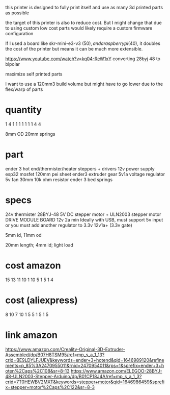  this printer is designed to fully print itself and use as many 3d printed parts as possible
 
 the target of this printer is also to reduce cost. But I might change that due to using custom low cost parts would likely require a custom firmware configuration
 
If I used a board like skr-mini-e3-v3 ($50), and a raspberry pi ($40), it doubles the cost of the printer but means it can be much more extensible.
 
https://www.youtube.com/watch?v=kq04-ReW1xY converting 28byj 48 to bipolar

maximize self printed parts
 
I want to use a 120mm3 build volume but might have to go lower due to the flex/warp of parts


 
# quantity
1
4
1
1
1
1
1
1
1
4
4

8mm OD 20mm springs


# part
ender 3 hot end/thermister/heater
steppers + drivers
12v power supply
esp32
mosfet
120mm pei sheet
ender3 extruder gear
5v1a voltage regulator
5v fan 30mm
10k ohm resistor
ender 3 bed springs 

# specs
24v thermister
28BYJ-48 5V DC stepper motor + ULN2003 stepper motor DRIVE MODULE BOARD
12v 2a min
Ideally with USB, must support 5v input or you must add another regulator to 3.3v
12v1a+ (3.3v gate)

5mm id, 11mm od 



20mm length; 4mm id; light load

# cost amazon
15
13
11
10
1
10
5
1
5
1
4

# cost (aliexpress)
8
10
7
10
1
5
5
1
5
1
5

# link amazon
https://www.amazon.com/Creality-Original-3D-Extruder-Assembled/dp/B07H8TSM95/ref=mp_s_a_1_13?crid=BE9LDYLFJUEV&keywords=ender+3+hotend&qid=1646989120&refinements=p_85%3A2470955011&rnid=2470954011&rps=1&sprefix=ender+3+hoten%2Caps%2C108&sr=8-13
https://www.amazon.com/ELEGOO-28BYJ-48-ULN2003-Stepper-Arduino/dp/B01CP18J4A/ref=mp_s_a_1_3?crid=7T0HEWBV2MXT&keywords=stepper+motor&qid=1646986459&sprefix=stepper+motor%2Caps%2C122&sr=8-3












